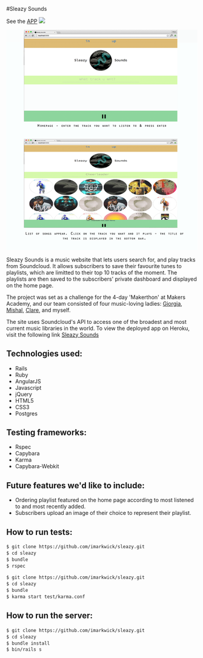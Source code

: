 #Sleazy Sounds

See the [APP](http://sleazysounds.herokuapp.com/) 
<img src = https://img.shields.io/badge/toBeRefactored-60%25-blue.svg>


![alt tag](app/assets/images/sleazy_720.png)

Sleazy Sounds is a music website that lets users search for, and play tracks from Soundcloud. It allows subscribers to save their favourite tunes to playlists, which are limitted to their top 10 tracks of the moment. The playlists are then saved to the subscribers' private dashboard and displayed on the home page.

The project was set as a challenge for the 4-day 'Makerthon' at Makers Academy, and our team consisted of four music-loving ladies:
[Giorgia](https://github.com/giorgia-amici), [Mishal](https://github.com/mishal1), [Clare](https://github.com/ctrembath), and myself.

The site uses Soundcloud's API to access one of the broadest and most current music libraries in the world.
To view the deployed app on Heroku, visit the following link [Sleazy Sounds](https://sleazysounds.herokuapp.com)

## Technologies used:

- Rails
- Ruby
- AngularJS
- Javascript
- jQuery
- HTML5
- CSS3
- Postgres 

## Testing frameworks:

- Rspec
- Capybara
- Karma
- Capybara-Webkit

## Future features we'd like to include:

- Ordering playlist featured on the home page according to most listened to and most recently added.
- Subscribers upload an image of their choice to represent their playlist.

## How to run tests:

```sh
$ git clone https://github.com/imarkwick/sleazy.git
$ cd sleazy
$ bundle
$ rspec
```

```sh
$ git clone https://github.com/imarkwick/sleazy.git
$ cd sleazy
$ bundle
$ karma start test/karma.conf
```

## How to run the server:

```sh
$ git clone https://github.com/imarkwick/sleazy.git
$ cd sleazy
$ bundle install
$ bin/rails s
```
